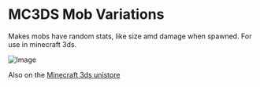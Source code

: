 # MC3DS Mob Variations
Makes mobs have random stats, like size amd damage when spawned. 
For use in minecraft 3ds.

![Image](https://github.com/user-attachments/assets/f47f4765-809f-43bb-9687-1feef210e0bf)

Also on the [Minecraft 3ds unistore](https://github.com/Minecraft-3DS-Community/Minecraft-3ds-unistore)
